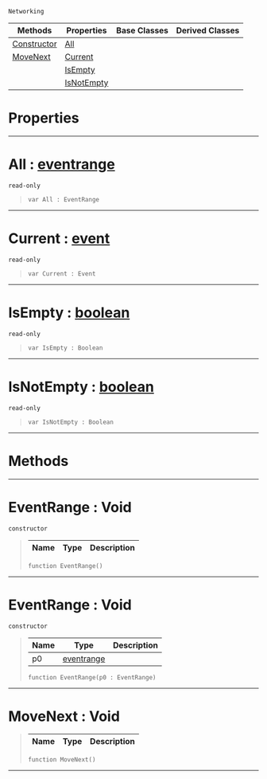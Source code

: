  `Networking`

|Methods|Properties|Base Classes|Derived Classes|
|---|---|---|---|
|[ Constructor](https://github.com/zeroengineteam/ZeroDocs/code_reference/class_reference/eventrange.markdown#eventrange-void)|[ All](https://github.com/zeroengineteam/ZeroDocs/code_reference/class_reference/eventrange.markdown#all-zero-engine-document)| | |
|[ MoveNext](https://github.com/zeroengineteam/ZeroDocs/code_reference/class_reference/eventrange.markdown#movenext-void)|[ Current](https://github.com/zeroengineteam/ZeroDocs/code_reference/class_reference/eventrange.markdown#current-zero-engine-docu)| | |
| |[ IsEmpty](https://github.com/zeroengineteam/ZeroDocs/code_reference/class_reference/eventrange.markdown#isempty-zero-engine-docu)| | |
| |[ IsNotEmpty](https://github.com/zeroengineteam/ZeroDocs/code_reference/class_reference/eventrange.markdown#isnotempty-zero-engine-d)| | |


 #  Properties


---  
 #  All : [eventrange](https://github.com/zeroengineteam/ZeroDocs/code_reference/class_reference/eventrange.markdown)

 `read-only`

> 
> ``` lang=cpp, name=Zilch
> var All : EventRange


---  
 #  Current : [event](https://github.com/zeroengineteam/ZeroDocs/code_reference/class_reference/event.markdown)

 `read-only`

> 
> ``` lang=cpp, name=Zilch
> var Current : Event


---  
 #  IsEmpty : [boolean](https://github.com/zeroengineteam/ZeroDocs/code_reference/zilch_base_types/boolean.markdown)

 `read-only`

> 
> ``` lang=cpp, name=Zilch
> var IsEmpty : Boolean


---  
 #  IsNotEmpty : [boolean](https://github.com/zeroengineteam/ZeroDocs/code_reference/zilch_base_types/boolean.markdown)

 `read-only`

> 
> ``` lang=cpp, name=Zilch
> var IsNotEmpty : Boolean


---  
 #  Methods


---  
 #  EventRange : Void

 `constructor`

> 
> |Name|Type|Description|
> |---|---|---|
> ``` lang=cpp, name=Zilch
> function EventRange()
> ``` 


---  
 #  EventRange : Void

 `constructor`

> 
> |Name|Type|Description|
> |---|---|---|
> |p0|[eventrange](https://github.com/zeroengineteam/ZeroDocs/code_reference/class_reference/eventrange.markdown)| |
> ``` lang=cpp, name=Zilch
> function EventRange(p0 : EventRange)
> ``` 


---  
 #  MoveNext : Void

> 
> |Name|Type|Description|
> |---|---|---|
> ``` lang=cpp, name=Zilch
> function MoveNext()
> ``` 


---  
 

 